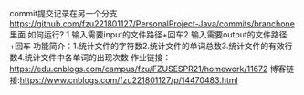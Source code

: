 commit提交记录在另一个分支<https://github.com/fzu221801127/PersonalProject-Java/commits/branchone>里面
如何运行? 1.输入需要input的文件路径+回车2.输入需要output的文件路径+回车
功能简介：1.统计文件的字符数2.统计文件的单词总数3.统计文件的有效行数4.统计文件中各单词的出现次数
作业链接：<https://edu.cnblogs.com/campus/fzu/FZUSESPR21/homework/11672>
博客链接:<https://www.cnblogs.com/fzu221801127/p/14470483.html>
